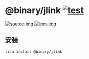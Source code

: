 @binary/jlink [![test](https://github.com/LISTENAI/binary-jlink/actions/workflows/test.yml/badge.svg)](https://github.com/LISTENAI/binary-jlink/actions/workflows/test.yml)
==========

[![source-img]][source-url] [![lpm-img]][lpm-url]

## 安装

```
lisa install @binary/jlink
```

[source-img]: https://img.shields.io/static/v1?style=flat-square&label=source&color=blue&message=7.58
[source-url]: https://www.segger.com/downloads/jlink
[lpm-img]: https://img.shields.io/badge/dynamic/json?style=flat-square&label=lpm&color=green&query=latestVersion&url=https%3A%2F%2Flpm.listenai.com%2Fapi%2Fcloud%2Fpackages%2Fdetail%3Fname%3D%40binary%2Fjlink
[lpm-url]: https://lpm.listenai.com/lpm/info/?keyword=%40binary%2Fjlink
